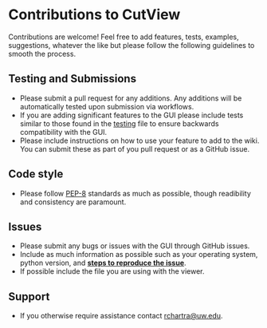 # Contributions to CutView

Contributions are welcome! Feel free to add features, tests, examples, suggestions, whatever the like but please follow the following guidelines to smooth the process.

## Testing and Submissions

- Please submit a pull request for any additions. Any additions will be automatically tested upon submission via workflows.
- If you are adding significant features to the GUI please include tests similar to those found in the [testing](test_app.py) file to ensure backwards compatibility with the GUI.
- Please include instructions on how to use your feature to add to the wiki. You can submit these as part of you pull request or as a GitHub issue.

## Code style

- Please follow [PEP-8]( <https://www.python.org/dev/peps/pep-0008/>) standards as much as possible, though readibility and consistency are paramount.

## Issues

- Please submit any bugs or issues with the GUI through GitHub issues.
- Include as much information as possible such as your operating system, python version, and <ins>**steps to reproduce the issue**</ins>.
- If possible include the file you are using with the viewer.

## Support

- If you otherwise require assistance contact rchartra@uw.edu.
